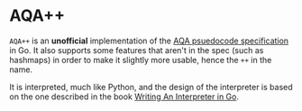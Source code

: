 # AQA++
`AQA++` is an **unofficial** implementation of the [AQA psuedocode specification](https://filestore.aqa.org.uk/resources/computing/AQA-8520-TG-PC.PDF) in Go. It also supports some features that aren't in the spec (such as hashmaps) in order to make it slightly more usable, hence the `++` in the name.

It is interpreted, much like Python, and the design of the interpreter is based on the one described in the book [Writing An Interpreter in Go](https://interpreterbook.com/).